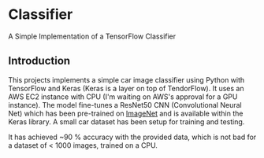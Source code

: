 # Classifier
A Simple Implementation of a TensorFlow Classifier

## Introduction
This projects implements a simple car image classifier using Python with TensorFlow and Keras (Keras is a layer on top of TendorFlow). It uses an AWS EC2 instance with CPU (I'm waiting on AWS's approval for a GPU instance). The model fine-tunes a ResNet50 CNN (Convolutional Neural Net) which has been pre-trained on [ImageNet](http://www.image-net.org/) and is available within the Keras library. A small car dataset has been setup for training and testing.

It has achieved ~90 % accuracy with the provided data, which is not bad for a dataset of < 1000 images, trained on a CPU.



